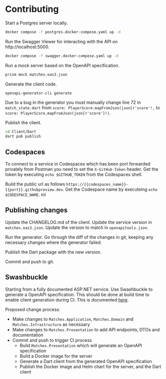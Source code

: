# Contributing

Start a Postgres server locally.

```sh
docker compose -f postgres.docker-compose.yaml up -d
```

Run the Swagger Viewer for interacting with the API on http://localhost:5000.

```sh
docker compose -f swagger.docker-compose.yaml up -d
```

Run a mock server based on the OpenAPI specification.

```sh
prism mock matches.oas3.json
```

Generate the client code.

```sh
openapi-generator-cli generate
```

Due to a bug in the generator you must manually change line 72 in `match_state.dart` from `score: PlayerScore.mapFromJson(json[r'score'!,` to `score: PlayerScore.mapFromJson(json[r'score']!)`.

Publish the client.

```sh
cd Client/Dart
dart pub publish
```

## Codespaces

To connect to a service in Codespaces which has been port forwarded privately from Postman you need to set the `X-GitHub-Token` header. Get the token by executing `echo $GITHUB_TOKEN` from the Codespaces shell.

Build the public url as follows `https://{{codespaces_name}}-{{port}}.githubpreview.dev`. Get the Codespace name by executeing `echo $CODESPACE_NAME`.
ml

## Publishing changes

Update the CHANGELOG.md of the client. Update the service version in `matches.oas3.json`. Update the version to match in `openapitools.json`.

Run the generator. Go through the diff of the changes in git, keeping any necessary changes where the generator failed. 

Publish the Dart package with the new version.

Commit and push to git.

## Swashbuckle

Starting from a fully documented ASP.NET service. Use Swashbuckle to generate a OpenAPI specification. This should be done at build time to enable client generation during CI. This is documented [here](https://khalidabuhakmeh.com/generate-aspnet-core-openapi-spec-at-build-time).

Proposed change process:

- Make changes to `Matches.Application`, `Matches.Domain` and `Matches.Infrastructure` as necessary
- Make changes to `Matches.Presentation` to add API endpoints, DTOs and documentation
- Commit and push to trigger CI process
  - Build `Matches.Presentation` which will generate an OpenAPI specification
  - Build a Docker image for the server
  - Generate a Dart client from the generated OpenAPI specification
  - Publish the Docker image and Helm chart for the server, and the Dart client
